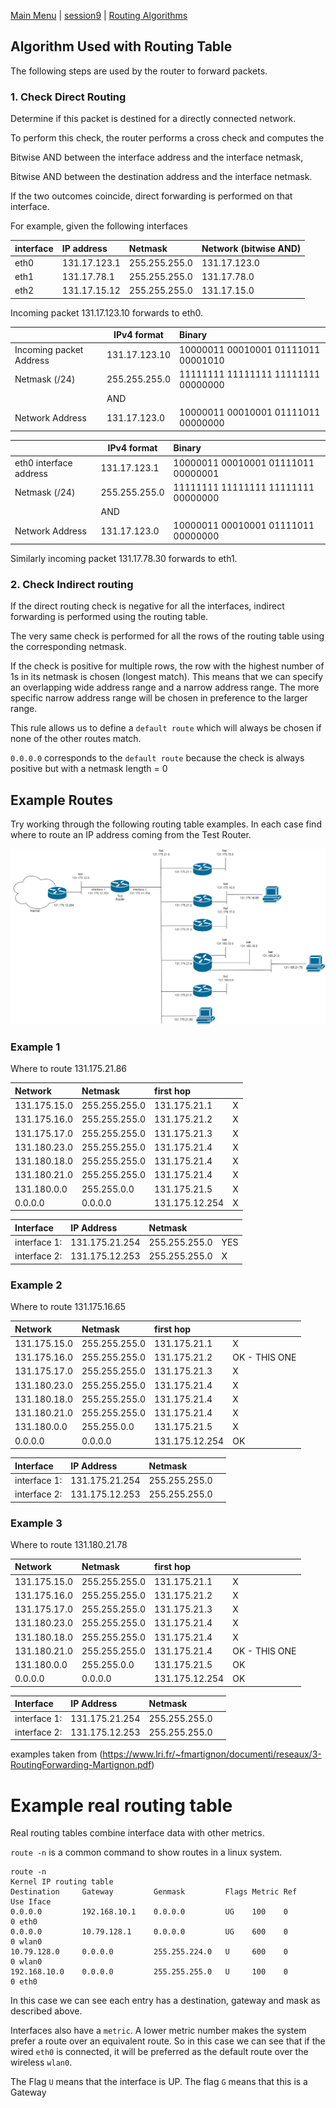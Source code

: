 [Main Menu](../../README.md) | [session9](../../session9/) | [Routing Algorithms](../docs/routing-algorithms.md)

## Algorithm Used with Routing Table

The following steps are used by the router to forward packets.

### 1. Check Direct Routing

Determine if this packet is destined for a directly connected network.

To perform this check, the router performs a cross check and computes the 

Bitwise AND between the interface address and the interface netmask,

Bitwise AND between the destination address and the interface netmask.

If the two outcomes coincide, direct forwarding is performed on that interface.

For example, given the following interfaces

| interface | IP address  | Netmask       |Network (bitwise AND) |
|:----------|:------------|:--------------|:---------------------|
| eth0      |131.17.123.1 | 255.255.255.0 |131.17.123.0 |
| eth1      |131.17.78.1  | 255.255.255.0 |131.17.78.0 |
| eth2      |131.17.15.12 | 255.255.255.0 |131.17.15.0 |

Incoming packet 131.17.123.10 forwards to eth0.

|                        | IPv4 format  | Binary                             |
|:-----------------------|--------------|:-----------------------------------|
|Incoming packet Address |131.17.123.10 |10000011 00010001 01111011 00001010 |
|Netmask  (/24)          |255.255.255.0 |11111111 11111111 11111111 00000000 |
|                        |AND           |                                    |                    
|Network Address         |131.17.123.0  |10000011 00010001 01111011 00000000 |

|                        | IPv4 format  | Binary                             |
|:-----------------------|--------------|:-----------------------------------|
|eth0 interface address  |131.17.123.1  |10000011 00010001 01111011 00000001 |
|Netmask  (/24)          |255.255.255.0 |11111111 11111111 11111111 00000000 |
|                        |AND           |                                    |                    
|Network Address         |131.17.123.0  |10000011 00010001 01111011 00000000 |

Similarly incoming packet 131.17.78.30 forwards to eth1.

### 2. Check Indirect routing

If the direct routing check is negative for all the interfaces, indirect forwarding is performed using the routing table.

The very same check is performed for all the rows of the routing table using the corresponding netmask.

If the check is positive for multiple rows, the row with the highest number of 1s in its netmask is chosen (longest match). 
This means that we can specify an overlapping wide address range and a narrow address range.
The more specific narrow address range will be chosen in preference to the larger range.

This rule allows us to define a `default route` which will always be chosen if none of the other routes match.

`0.0.0.0` corresponds to the `default route` because the check is always positive but with a netmask length = 0

## Example Routes

Try working through the following routing table examples.
In each case find where to route an IP address coming from the Test Router.

![alt text](../docs/images/routing2.drawio.png "routing2.drawio.png")

### Example 1

Where to route 131.175.21.86

| Network     | Netmask      | first hop |   |
|:------------|:-------------|:----------|---|
|131.175.15.0 |255.255.255.0 |131.175.21.1| X  |
|131.175.16.0 |255.255.255.0 |131.175.21.2| X  |
|131.175.17.0 |255.255.255.0 |131.175.21.3| X  |
|131.180.23.0 |255.255.255.0 |131.175.21.4| X  |
|131.180.18.0 |255.255.255.0 |131.175.21.4| X  |
|131.180.21.0 |255.255.255.0 |131.175.21.4| X  |
|131.180.0.0  |255.255.0.0   |131.175.21.5| X  |
|0.0.0.0      |0.0.0.0       |131.175.12.254| X  |


| Interface     | IP Address   |  Netmask     |   |
|:--------------|:-------------|:-------------|---|
|interface 1:   |131.175.21.254| 255.255.255.0|YES  |
|interface 2:   |131.175.12.253| 255.255.255.0|X |

### Example 2

Where to route 131.175.16.65

| Network     | Netmask      | first hop |   |
|:------------|:-------------|:----------|---|
|131.175.15.0 |255.255.255.0 |131.175.21.1| X  |
|131.175.16.0 |255.255.255.0 |131.175.21.2| OK - THIS ONE |
|131.175.17.0 |255.255.255.0 |131.175.21.3| X  |
|131.180.23.0 |255.255.255.0 |131.175.21.4| X  |
|131.180.18.0 |255.255.255.0 |131.175.21.4| X  |
|131.180.21.0 |255.255.255.0 |131.175.21.4| X  |
|131.180.0.0  |255.255.0.0   |131.175.21.5| X  |
|0.0.0.0      |0.0.0.0       |131.175.12.254| OK |


| Interface     | IP Address   |  Netmask     |   |
|:--------------|:-------------|:-------------|---|
|interface 1:   |131.175.21.254| 255.255.255.0|   |
|interface 2:   |131.175.12.253| 255.255.255.0|   |

### Example 3

Where to route 131.180.21.78

| Network     | Netmask      | first hop |   |
|:------------|:-------------|:----------|---|
|131.175.15.0 |255.255.255.0 |131.175.21.1| X  |
|131.175.16.0 |255.255.255.0 |131.175.21.2| X |
|131.175.17.0 |255.255.255.0 |131.175.21.3| X  |
|131.180.23.0 |255.255.255.0 |131.175.21.4| X  |
|131.180.18.0 |255.255.255.0 |131.175.21.4| X  |
|131.180.21.0 |255.255.255.0 |131.175.21.4| OK - THIS ONE |
|131.180.0.0  |255.255.0.0   |131.175.21.5| OK  |
|0.0.0.0      |0.0.0.0       |131.175.12.254| OK |


| Interface     | IP Address   | Netmask      |   |
|:--------------|:-------------|:-------------|---|
|interface 1:   |131.175.21.254| 255.255.255.0|   |
|interface 2:   |131.175.12.253| 255.255.255.0|   |

examples taken from (https://www.lri.fr/~fmartignon/documenti/reseaux/3-RoutingForwarding-Martignon.pdf)


# Example real routing table

Real routing tables combine interface data with other metrics. 

`route -n` is a common command to show routes in a linux system.

```
route -n
Kernel IP routing table
Destination     Gateway         Genmask         Flags Metric Ref    Use Iface
0.0.0.0         192.168.10.1    0.0.0.0         UG    100    0        0 eth0
0.0.0.0         10.79.128.1     0.0.0.0         UG    600    0        0 wlan0
10.79.128.0     0.0.0.0         255.255.224.0   U     600    0        0 wlan0
192.168.10.0    0.0.0.0         255.255.255.0   U     100    0        0 eth0
```

In this case we can see each entry has a destination, gateway and mask as described above.

Interfaces also have a `metric`. 
A lower metric number makes the system prefer a route over an equivalent route.
So in this case we can see that if the wired `eth0` is connected, it will be preferred as the default route over the wireless `wlan0`.

The Flag `U` means that the interface is UP. 
The flag `G` means that this is a Gateway


